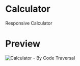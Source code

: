 # Calculator
Responsive Calculator
<br>
# Preview

![Calculator - By Code Traversal](https://github.com/riteshvijayjadhav/Calculator/assets/121049948/dde950e1-6d79-42f0-9f9a-e8da45f2539a)
